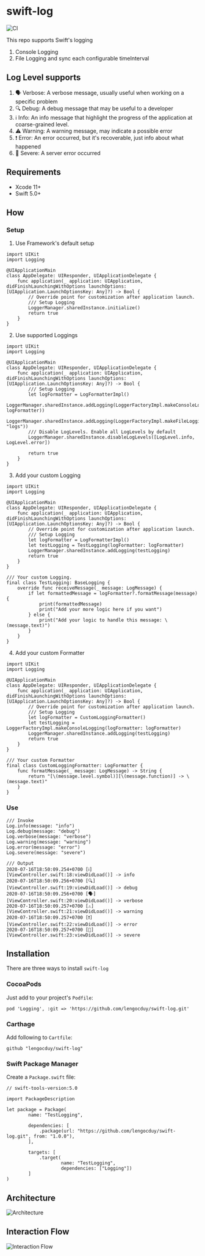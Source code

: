 # swift-log

![CI](https://github.com/lengocduy/swift-log/workflows/CI/badge.svg)

This repo supports Swift's logging

1. Console Logging
2. File Logging and sync each configurable timeInterval

## Log Level supports

1. 🗣 Verbose: A verbose message, usually useful when working on a specific problem
2. 🔍 Debug: A debug message that may be useful to a developer
3. ℹ️ Info: An info message that highlight the progress of the application at coarse-grained level.
4. ⚠️ Warning: A warning message, may indicate a possible error
5. ❗️ Error: An error occurred, but it's recoverable, just info about what happened
6. 🛑 Severe: A server error occurred

## Requirements
- Xcode 11+
- Swift 5.0+

## How
### Setup
1. Use Framework's default setup
```
import UIKit
import Logging

@UIApplicationMain
class AppDelegate: UIResponder, UIApplicationDelegate {
    func application(_ application: UIApplication, didFinishLaunchingWithOptions launchOptions: [UIApplication.LaunchOptionsKey: Any]?) -> Bool {
        // Override point for customization after application launch.
        /// Setup Logging
        LoggerManager.sharedInstance.initialize()
        return true
    }
}
```
2. Use supported Loggings
```
import UIKit
import Logging

@UIApplicationMain
class AppDelegate: UIResponder, UIApplicationDelegate {
    func application(_ application: UIApplication, didFinishLaunchingWithOptions launchOptions: [UIApplication.LaunchOptionsKey: Any]?) -> Bool {
        /// Setup Logging
        let logFormatter = LogFormatterImpl()
        LoggerManager.sharedInstance.addLogging(LoggerFactoryImpl.makeConsoleLogging(logFormatter: logFormatter))
        LoggerManager.sharedInstance.addLogging(LoggerFactoryImpl.makeFileLogging(fileName: "logs"))
        /// Disable LogLevels. Enable all LogLevels by default
        LoggerManager.sharedInstance.disableLogLevels([LogLevel.info, LogLevel.error])

        return true
    }
}
```
3. Add your custom Logging
```
import UIKit
import Logging

@UIApplicationMain
class AppDelegate: UIResponder, UIApplicationDelegate {
    func application(_ application: UIApplication, didFinishLaunchingWithOptions launchOptions: [UIApplication.LaunchOptionsKey: Any]?) -> Bool {
        // Override point for customization after application launch.
        /// Setup Logging
        let logFormatter = LogFormatterImpl()
        let testLogging = TestLogging(logFormatter: logFormatter)
        LoggerManager.sharedInstance.addLogging(testLogging)
        return true
    }
}

/// Your custom Logging.
final class TestLogging: BaseLogging {
    override func receiveMessage(_ message: LogMessage) {
        if let formattedMessage = logFormatter?.formatMessage(message) {
            print(formattedMessage)
            print("Add your more logic here if you want")
        } else {
            print("Add your logic to handle this message: \(message.text)")
        }
    }
}
```
4. Add your custom Formatter
```
import UIKit
import Logging

@UIApplicationMain
class AppDelegate: UIResponder, UIApplicationDelegate {
    func application(_ application: UIApplication, didFinishLaunchingWithOptions launchOptions: [UIApplication.LaunchOptionsKey: Any]?) -> Bool {
        // Override point for customization after application launch.
        /// Setup Logging
        let logFormatter = CustomLoggingFormatter()
        let testLogging = LoggerFactoryImpl.makeConsoleLogging(logFormatter: logFormatter)
        LoggerManager.sharedInstance.addLogging(testLogging)
        return true
    }
}

/// Your custom Formatter
final class CustomLoggingFormatter: LogFormatter {
    func formatMessage(_ message: LogMessage) -> String {
        return "[\(message.level.symbol)][\(message.function)] -> \(message.text)"
    }
}
```
### Use
```
/// Invoke
Log.info(message: "info")
Log.debug(message: "debug")
Log.verbose(message: "verbose")
Log.warning(message: "warning")
Log.error(message: "error")
Log.severe(message: "severe")

/// Output
2020-07-16T18:50:09.254+0700 [ℹ️][ViewController.swift:18:viewDidLoad()] -> info
2020-07-16T18:50:09.256+0700 [🔍][ViewController.swift:19:viewDidLoad()] -> debug
2020-07-16T18:50:09.256+0700 [🗣][ViewController.swift:20:viewDidLoad()] -> verbose
2020-07-16T18:50:09.257+0700 [⚠️][ViewController.swift:21:viewDidLoad()] -> warning
2020-07-16T18:50:09.257+0700 [❗️][ViewController.swift:22:viewDidLoad()] -> error
2020-07-16T18:50:09.257+0700 [🛑][ViewController.swift:23:viewDidLoad()] -> severe
```

## Installation

There are three ways to install `swift-log`

### CocoaPods

Just add to your project's `Podfile`:

```
pod 'Logging', :git => 'https://github.com/lengocduy/swift-log.git'
```

### Carthage

Add following to `Cartfile`:

```
github "lengocduy/swift-log"
```

### Swift Package Manager

Create a `Package.swift` file:

```
// swift-tools-version:5.0

import PackageDescription

let package = Package(
        name: "TestLogging",

        dependencies: [
            .package(url: "https://github.com/lengocduy/swift-log.git", from: "1.0.0"),
        ],

        targets: [
            .target(
                    name: "TestLogging",
                    dependencies: ["Logging"])
        ]
)

```

## Architecture

![Architecture](ArchDiagram.png)

## Interaction Flow
![Interaction Flow](InteractionFlow.png)
